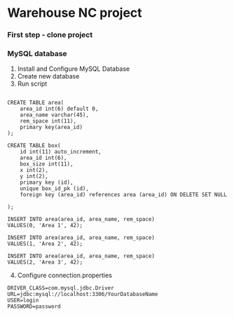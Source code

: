 # Warehouse NC project #

### First step - clone project ###

### MySQL database ###

1. Install and Configure MySQL Database
2. Create new database
3. Run script
```

CREATE TABLE area(
	area_id int(6) default 0,
    area_name varchar(45),
    rem_space int(11),
    primary key(area_id)
);

CREATE TABLE box(
	id int(11) auto_increment,
    area_id int(6),
    box_size int(11),
    x int(2),
    y int(2),
    primary key (id),
    unique box_id_pk (id),
    foreign key (area_id) references area (area_id) ON DELETE SET NULL

);

INSERT INTO area(area_id, area_name, rem_space)
VALUES(0, 'Area 1', 42);

INSERT INTO area(area_id, area_name, rem_space)
VALUES(1, 'Area 2', 42);

INSERT INTO area(area_id, area_name, rem_space)
VALUES(2, 'Area 3', 42);

```

4. Configure connection.properties
```
DRIVER_CLASS=com.mysql.jdbc.Driver
URL=jdbc:mysql://localhost:3306/YourDatabaseName
USER=login
PASSWORD=password

```
